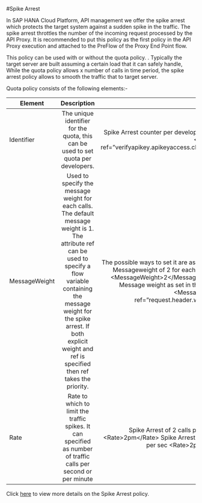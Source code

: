 #Spike Arrest

In SAP HANA Cloud Platform, API management we offer the spike arrest which protects the target system against a sudden spike in the traffic. The spike arrest throttles the number of the incoming request processed by the API Proxy.
It is recommended to put this policy as the first policy in the API Proxy execution and attached to the PreFlow of the Proxy End Point flow.

This policy can be used with or without the quota policy. . 
Typically the target server are built assuming a certain load that it can safely handle, While the quota policy allows x number of calls in time period, the spike arrest policy allows to smooth the traffic that to target server.


Quota policy consists of the following elements:-

| Element        | Description           | Example  |
| ------------- |:-------------:| -----:|
| Identifier     |The unique identifier for the quota, this can be used to set quota per developers. | Spike Arrest counter per developer apikey &lt;Identifier ref=”verifyapikey.apikeyaccess.client_id”/&gt;|
| MessageWeight | Used to specify the message weight for each calls. The default message weight is 1. The attribute ref can be used to specify a flow variable containing the message weight for the spike arrest. If both explicit weight and ref is specified then ref takes the priority.|The possible ways to set it are as follows:- Messageweight of 2 for each message &lt;MessageWeight>2&lt;/MessageWeight> Message weight as set in the header &lt;MessageWeight ref=”request.header.weight” />|
| Rate     | Rate to which to limit the traffic spikes. It can specified as number of traffic calls per second or per minute  | Spike Arrest of 2 calls per minute &lt;Rate&gt;2pm&lt;/Rate&gt;  Spike Arrest of 2 calls per sec &lt;Rate&gt;2ps&lt;/Rate&gt;|

Click [here](https://help.hana.ondemand.com/apim_od/frameset.htm?bf441dc839034613b059cb508ad610f7.html) to view more details on the Spike Arrest policy.
